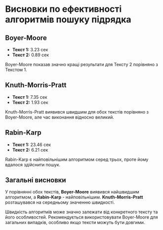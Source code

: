 # Висновки по ефективності алгоритмів пошуку підрядка

## Boyer-Moore

- **Текст 1:** 3.23 сек
- **Текст 2:** 0.89 сек

Boyer-Moore показав значно кращі результати для Тексту 2 порівняно з Текстом 1.

## Knuth-Morris-Pratt

- **Текст 1:** 7.35 сек
- **Текст 2:** 1.93 сек

Knuth-Morris-Pratt виявився швидшим для обох текстів порівняно з Boyer-Moore, але час виконання відносно великий.

## Rabin-Karp

- **Текст 1:** 23.46 сек
- **Текст 2:** 6.21 сек

Rabin-Karp є найповільнішим алгоритмом серед трьох, проте йому вдалося здійснити пошук.

## Загальні висновки

У порівнянні обох текстів, **Boyer-Moore** виявився найшвидшим алгоритмом, а **Rabin-Karp** - найповільнішим. **Knuth-Morris-Pratt** розташувався на середньому значенню швидкості.

Швидкість алгоритмів може значно залежати від конкретного тексту та його особливостей. Рекомендується використовувати Boyer-Moore для загальних випадків, особливо якщо тексти можуть бути довгими.
